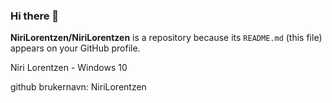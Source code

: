 ### Hi there 👋

**NiriLorentzen/NiriLorentzen** is a  repository because its `README.md` (this file) appears on your GitHub profile.

Niri Lorentzen - Windows 10

github brukernavn: NiriLorentzen

